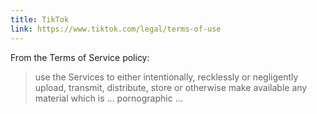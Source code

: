 ```yaml
---
title: TikTok
link: https://www.tiktok.com/legal/terms-of-use
---
```


From the Terms of Service policy:

> use the Services to either intentionally, recklessly or negligently upload, transmit, distribute, store or otherwise make available any material which is ... pornographic ...
